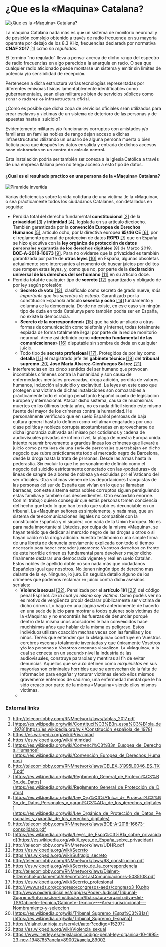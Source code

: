 # ¿Que es la «Maquina» Catalana?

![¿Que es la «Maquina» Catalana?](http://telecomlobby.com/Images/remote_neural_monitoring_network_catalan_technological_system_echelon.webp)

La maquina Catalana nada más es que un sistema de monitorio neuronal y de posición complejo obtenido a través de radio frecuencia en su mayoría operante por debajo de los 8.3 KHz, frecuencias declarada por normativa **CNAF 2017** [[1]](http://telecomlobby.com/RNMnetwork/laws/tablas_2017.pdf) como *no reguladas*. 

El termino "no regulado" lleva a pensar acerca de dicho rango del espectro de radio frecuencias en algo parecido a la anarquía en radio. O sea que cualquier radio aficionado puede montarse un sistema y emitir sin limites de potencia y/o sensibilidad de recepción.

Pertenecen a dicha estructura varias tecnologías representadas por diferentes emisoras físicas lamentablemente identificables  como gubernamentales, sean ellas militares o bien de servicios públicos como sonar o radares de infraestructura oficial. 

¿Como es posible que dicha zopa de servicios oficiales sean utilizados para crear esclavos y victimas de un sistema de deterioro de las personas y de apuestas hasta al suicidio?

Evidentemente militares y/o funcionarios corruptos con amistades y/o familiares en familias nobles de rango dejan acceso a dichas infraestructuras utilizando un usuario de alguna persona muerta o bien ficticia para que después los datos en salida y entrada de dichos accesos sean elaborados en un centro de calculo central. 

Esta instalación podría ser también ser conexa a la Iglesia Católica a través de una empresa Italiana pero no tengo acceso a esto tipo de datos.  

#### ¿Cual es el resultado practico en una persona de la «Maquina» Catalana?

![Piramide invertida](http://telecomlobby.com/Images/Piramide_invertida.webp)

Varias deficiencias sobre la vida cotidiana de una victima de la «Maquina», o sea prácticamente todos los ciudadanos Catalanes, son detallados en seguida:

-  Perdida total del derecho fundamental **constitucional** [[2]](https://es.wikipedia.org/wiki/Constituci%C3%B3n_espa%C3%B1ola_de_1978) de la **privacidad** [[3]](https://es.wikipedia.org/wiki/Privacidad) y **intimidad** [[4]](https://es.wikipedia.org/wiki/Intimidad), legislada en su artículo dieciocho. También garantizada por la **convención Europea de Derechos Humanos** [[5]](https://es.wikipedia.org/wiki/Convenci%C3%B3n_Europea_de_Derechos_Humanos), artículo ocho, por la directiva europea **95/46 CE** [[6]](http://telecomlobby.com/RNMnetwork/laws/CELEX_31995L0046_ES_TXT.pdf), por el reglamento general de protección de datos **RGPD** [[7]](https://es.wikipedia.org/wiki/Reglamento_General_de_Protecci%C3%B3n_de_Datos) que en España se hizo ejecutiva con la **ley orgánica de protección de datos personales y garantía de los derechos digitales** [[8]](https://es.wikipedia.org/wiki/Ley_Org%C3%A1nica_de_Protecci%C3%B3n_de_Datos_Personales_y_garant%C3%ADa_de_los_derechos_digitales) de Marzo 2018. **BOE-A-2018-16673** [[9]](http://telecomlobby.com/RNMnetwork/laws/BOE-A-2018-16673-consolidado.pdf). Para no olvidarse que la privacidad es también garantizada por parte de **otras leyes** [[10]](https://es.wikipedia.org/wiki/Leyes_de_Espa%C3%B1a_sobre_privacidad) en España, algunas obsoletas actualmente pero interesantes al momento de buscar juicios por delitos que rompen estas leyes, y, como que no, por parte de la **declaración universal de los derechos del ser humano** [[11]](http://telecomlobby.com/RNMnetwork/laws/UDHR.pdf) en su artículo doce. 
- Perdida total de cualquier tipo de **secreto** [[12]](https://es.wikipedia.org/wiki/Secreto) garantizado y obligado de por ley según profesión:
  - **Secreto de voto** [[13]](https://es.wikipedia.org/wiki/Sufragio_secreto), clasificado como secreto de grado nueve, *más importante que los secretos de estado*. Garantizado por la constitución Española articulo **sesenta y ocho** [[14]](http://telecomlobby.com/RNMnetwork/laws/68_constitucion.pdf) fundamento y columna de la democracia. Donde no existe, en este caso sin ningún tipo de duda en toda Catalunya pero también podría ser en España, no existe la democracia.
  - **Secreto de la correspondencia** [[15]](https://es.wikipedia.org/wiki/Secreto_de_la_correspondencia) que ha sido ampliado a otras formas de comunicación como telefonía y Internet, todas totalmente espiada de forma totalmente ilegal por parte de la red de monitorio neuronal. Viene así definido como «**derecho fundamental de las comunicaciones**» [[16]](http://telecomlobby.com/RNMnetwork/laws/Dialnet-ElDerechoFundamentalAlSecretoDeLasComunicaciones-5085108.pdf) disputable sin sombra de duda en cualquier juicio. 
  - Todo tipo de **secreto profesional** [[17]](https://es.wikipedia.org/wiki/Secreto_profesional). Protegidos de por ley como **detalla** [[18]](http://www.aeds.org/congreso/congresos-aeds/congreso3_10.php) el magistrado jefe del **gabinete técnico** [[19]](http://www.poderjudicial.es/cgpj/es/Poder-Judicial/Tribunal-Supremo/Informacion-institucional/Estructura-organizativa-del-TS/Gabinete-Tecnico/Gabinete-Tecnico----Area-jurisdiccional---Nombramiento-y-seleccion) del **tribunal supremo** [[20]](https://es.wikipedia.org/wiki/Tribunal_Supremo_(Espa%C3%B1a)) **José María Alvarez-Cienfuegos Suárez** [[21]](https://dialnet.unirioja.es/servlet/autor?codigo=152977).
-  Interferencias en los cinco sentidos del ser humano que provocan incontables crímenes contra la humanidad y son causa de enfermedades mentales provocadas, droga adición, perdida de valores humanos, inducción al suicidio y esclavitud. La leyes en este caso que protegen una victima de dichas instalaciones son comparables a prácticamente todo el código penal tanto Español cuanto de legislación Europea y internacional. Atacar dicho sistema, causa de muchísimas muertes en los últimos treinta años, no es nada difícil siendo este mismo fuente del mayor de los crímenes contra la humanidad. He personalmente verificado que en suelo Español personas de baja cultura general hasta lo definen como «el alma» engañados por una clase política y nobleza corrupta acostumbradas en aprovecharse de dicha ignorancia cultivada así mismo por cotidianos y cadena de audiovisuales privadas de ínfimo nivel, la plaga de nuestra Europa unida.  Intento resumir brevemente a grandes líneas los crímenes que llevaré a juicio como parte lesa de una serie de personajes que trabajan en dicho negocio que cubre prácticamente todo el mercado negro de Barcelona, desde la droga hasta la trata de personas. Desde las armas hasta la pederastia. Sin excluir lo que he personalmente definido como el negocio del suicidio estrictamente conectado con las «podaduras» de lineas de sangre de albores de nobleza ya excluidas por el Vaticano del ser oficiales. Otra victimas vienen de las deportaciones franquistas de las personas del sur de España que vivían en lo que se llamaban barracas, con este sistema estos nobles corruptos siguen persiguiendo estas familias y también sus descendientes. Otro escándalo enorme. Con mi trabajo quiero conseguir que estás personas tomen conciencia del hecho que todo lo que han tenido que subir es denunciable en un tribunal. La «Maquina» señores es simplemente, y nada mas, que un sistema de telecomunicaciones ilegales no compatible con la constitución Española y ni siquiera con nada de la Unión Europea. No es para nada importante si Ustedes, por culpa de la misma «Maquina», se hayan tenido que dedicar al mercado negro de las drogas u otros o si hayan caído en la droga adición. Vuestro testimonio o una simple firma de una libreta de denuncia previamente explicada con todo el tiempo necesario para hacer entender justamente Vuestros derechos en frente de este horrible crimen es fundamental para devolver o mejor dicho finalmente declarar una democracia vigente y real en suelo Catalán. Estos nobles de apellido doble no son nada más que ciudadanos Españoles igual que nosotros. No tienen ningún tipo de derecho mas delante de la ley. Ninguno, lo juro. En seguida detallo alguno de los crímenes que podemos reclamar en juicio contra dicho asesinos seriales:
   -  **Violencia sexual** [[22]](https://es.wikipedia.org/wiki/Violencia_sexual). Penalizada por el **artículo 181** [[23]](https://www.iberley.es/legislacion/codigo-penal-ley-organica-10-1995-23-nov-1948765?ancla=89002#ancla_89002) del código penal Español. *De la cual yo mismo soy victima*. Como podéis ver no es motivo de  vergüenza propia declarar públicamente ser victima de dicho crimen. Lo hago en una página web anteriormente de hacerlo en una sede de juicio para mostrar a todos quienes sois victimas de la «Maquina» y no encontráis las fuerzas de denunciar porqué dentro de la misma unos acosadores le han convencidos hace muchísimos años que hablar de la misma es peligroso. Estos individuos utilizan coacción muchas veces con las familias y los niños. Tenéis que entender que la «Maquina» construye en Vuestros cerebros escenas totalmente inventadas y que únicamente Vosotros y/o las personas a Vosotros cercanas visualizan. La  «Maquina», a la cual se conecta en un secundo nivel la industria de las audiovisuales, construye paranoias y mentiras al fin de evitar denuncias. Aquellos que se auto definen como *maquinistas* en sus mayorías son criminales horribles que se aprovechan de la falta de información para engañar y torturar victimas siendo ellos mismos gravemente enfermos de sadismo, una enfermedad mental que le ha sido creado por parte de la misma «Maquina» siendo ellos mismos victimas.
   -  

### External links 

1. http://telecomlobby.com/RNMnetwork/laws/tablas_2017.pdf
2. [https://es.wikipedia.org/wiki/Constituci%C3%B3n_espa%C3%B1ola_de_1978](https://es.wikipedia.org/wiki/Constitución_española_de_1978)
3. https://es.wikipedia.org/wiki/Privacidad
4. https://es.wikipedia.org/wiki/Intimidad
5. [https://es.wikipedia.org/wiki/Convenci%C3%B3n_Europea_de_Derechos_Humanos](https://es.wikipedia.org/wiki/Convención_Europea_de_Derechos_Humanos)
6. http://telecomlobby.com/RNMnetwork/laws/CELEX_31995L0046_ES_TXT.pdf
7. [https://es.wikipedia.org/wiki/Reglamento_General_de_Protecci%C3%B3n_de_Datos](https://es.wikipedia.org/wiki/Reglamento_General_de_Protección_de_Datos)
8. [https://es.wikipedia.org/wiki/Ley_Org%C3%A1nica_de_Protecci%C3%B3n_de_Datos_Personales_y_garant%C3%ADa_de_los_derechos_digitales](https://es.wikipedia.org/wiki/Ley_Orgánica_de_Protección_de_Datos_Personales_y_garantía_de_los_derechos_digitales)
9. http://telecomlobby.com/RNMnetwork/laws/BOE-A-2018-16673-consolidado.pdf
10. [https://es.wikipedia.org/wiki/Leyes_de_Espa%C3%B1a_sobre_privacidad](https://es.wikipedia.org/wiki/Leyes_de_España_sobre_privacidad)
11. http://telecomlobby.com/RNMnetwork/laws/UDHR.pdf
12. https://es.wikipedia.org/wiki/Secreto
13. https://es.wikipedia.org/wiki/Sufragio_secreto
14. http://telecomlobby.com/RNMnetwork/laws/68_constitucion.pdf
15. https://es.wikipedia.org/wiki/Secreto_de_la_correspondencia
16. http://telecomlobby.com/RNMnetwork/laws/Dialnet-ElDerechoFundamentalAlSecretoDeLasComunicaciones-5085108.pdf
17. https://es.wikipedia.org/wiki/Secreto_profesional
18. http://www.aeds.org/congreso/congresos-aeds/congreso3_10.php
19. http://www.poderjudicial.es/cgpj/es/Poder-Judicial/Tribunal-Supremo/Informacion-institucional/Estructura-organizativa-del-TS/Gabinete-Tecnico/Gabinete-Tecnico----Area-jurisdiccional---Nombramiento-y-seleccion
20. [https://es.wikipedia.org/wiki/Tribunal_Supremo_(Espa%C3%B1a)](https://es.wikipedia.org/wiki/Tribunal_Supremo_(España))
21. https://dialnet.unirioja.es/servlet/autor?codigo=152977
22. https://es.wikipedia.org/wiki/Violencia_sexual
23. https://www.iberley.es/legislacion/codigo-penal-ley-organica-10-1995-23-nov-1948765?ancla=89002#ancla_89002


